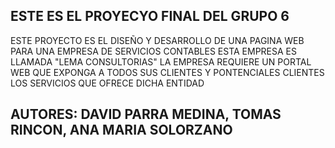 ## ESTE ES EL PROYECYO FINAL DEL GRUPO 6

ESTE PROYECTO ES EL DISEÑO Y DESARROLLO DE UNA PAGINA WEB PARA UNA EMPRESA DE SERVICIOS CONTABLES
ESTA EMPRESA ES LLAMADA "LEMA CONSULTORIAS"
LA EMPRESA REQUIERE UN PORTAL WEB QUE EXPONGA A TODOS SUS CLIENTES Y PONTENCIALES CLIENTES LOS SERVICIOS QUE OFRECE DICHA ENTIDAD

## AUTORES: DAVID PARRA MEDINA, TOMAS RINCON, ANA MARIA SOLORZANO
